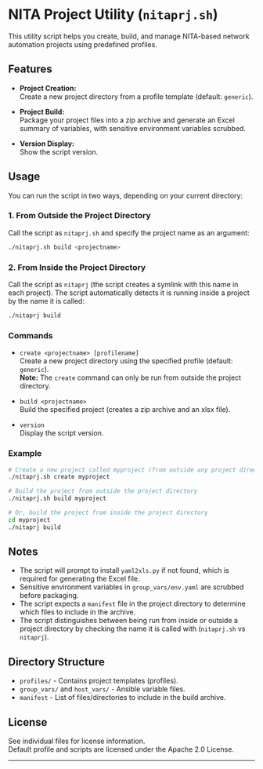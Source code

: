 # NITA Project Utility (`nitaprj.sh`)

This utility script helps you create, build, and manage NITA-based network automation projects using predefined profiles.

## Features

- **Project Creation:**  
  Create a new project directory from a profile template (default: `generic`).

- **Project Build:**  
  Package your project files into a zip archive and generate an Excel summary of variables, with sensitive environment variables scrubbed.

- **Version Display:**  
  Show the script version.

## Usage

You can run the script in two ways, depending on your current directory:

### 1. From Outside the Project Directory

Call the script as `nitaprj.sh` and specify the project name as an argument:

```sh
./nitaprj.sh build <projectname>
```

### 2. From Inside the Project Directory

Call the script as `nitaprj` (the script creates a symlink with this name in each project). The script automatically detects it is running inside a project by the name it is called:

```sh
./nitaprj build
```

### Commands

- `create <projectname> [profilename]`  
  Create a new project directory using the specified profile (default: `generic`).  
  **Note:** The `create` command can only be run from outside the project directory.

- `build <projectname>`  
  Build the specified project (creates a zip archive and an xlsx file).

- `version`  
  Display the script version.

### Example

```sh
# Create a new project called myproject (from outside any project directory)
./nitaprj.sh create myproject

# Build the project from outside the project directory
./nitaprj.sh build myproject

# Or, build the project from inside the project directory
cd myproject
./nitaprj build
```

## Notes

- The script will prompt to install `yaml2xls.py` if not found, which is required for generating the Excel file.
- Sensitive environment variables in `group_vars/env.yaml` are scrubbed before packaging.
- The script expects a `manifest` file in the project directory to determine which files to include in the archive.
- The script distinguishes between being run from inside or outside a project directory by checking the name it is called with (`nitaprj.sh` vs `nitaprj`).

## Directory Structure

- `profiles/` - Contains project templates (profiles).
- `group_vars/` and `host_vars/` - Ansible variable files.
- `manifest` - List of files/directories to include in the build archive.

## License

See individual files for license information.  
Default profile and scripts are licensed under the Apache 2.0 License.

---